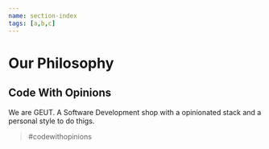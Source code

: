 ```yaml
---
name: section-index
tags: [a,b,c]
---
```

# Our Philosophy
## Code With Opinions
We are GEUT. A Software Development shop with a opinionated stack and a personal style to do thigs.

> #codewithopinions
